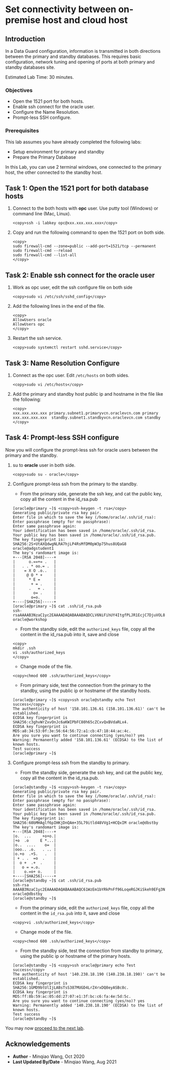 # Set connectivity between on-premise host and cloud host

## Introduction
In a Data Guard configuration, information is transmitted in both directions between the primary and standby databases. This requires basic configuration, network tuning and opening of ports at both primary and standby databases site. 

Estimated Lab Time: 30 minutes.

### Objectives
- Open the 1521 port for both hosts.
- Enable ssh connect for the oracle user.
- Configure the Name Resolution.
- Prompt-less SSH configure.

### Prerequisites

This lab assumes you have already completed the following labs:

- Setup environment for primary and standby
- Prepare the Primary Database

In this Lab, you can use 2 terminal windows, one connected to the primary host, the other connected to the standby host. 

## **Task 1:** Open the 1521 port for both database hosts

1. Connect to the both hosts with **opc** user. Use putty tool (Windows) or command line (Mac, Linux).

    ```
    <copy>ssh -i labkey opc@xxx.xxx.xxx.xxx</copy>
    ```

2. Copy and run the following command to open the 1521 port on both side.

    ```
    <copy>
    sudo firewall-cmd --zone=public --add-port=1521/tcp --permanent
    sudo firewall-cmd --reload
    sudo firewall-cmd --list-all
    </copy>
    ```

   

## **Task 2:** Enable ssh connect for the oracle user

1. Work as opc user, edit the ssh configure file on both side

    ```
    <copy>sudo vi /etc/ssh/sshd_config</copy>
    ```

2. Add the following lines in the end of the file.

    ```
    <copy>
    AllowUsers oracle
    AllowUsers opc
    </copy>
    ```

3. Restart the ssh service.

    ```
    <copy>sudo systemctl restart sshd.service</copy>
    ```


## **Task 3:** Name Resolution Configure

1. Connect as the opc user. Edit `/etc/hosts` on both sides.

    ```
    <copy>sudo vi /etc/hosts</copy>
    ```

   

2. Add the primary and standby host public ip and hostname in the file like the following:

    ```
    <copy>
    xxx.xxx.xxx.xxx primary.subnet1.primaryvcn.oraclevcn.com primary
    xxx.xxx.xxx.xxx  standby.subnet1.standbyvcn.oraclevcn.com standby
    </copy>
    ```

   



## **Task 4:** Prompt-less SSH configure

Now you will configure the prompt-less ssh for oracle users between the primary and the standby.

1. su to **oracle** user in both side.

    ```
    <copy>sudo su - oracle</copy>
    ```

2. Configure prompt-less ssh from the primary to the standby.

    - From the primary side, generate the ssh key, and cat the public key, copy all the content in the id_rsa.pub

    ```
    [oracle@primary ~]$ <copy>ssh-keygen -t rsa</copy>
    Generating public/private rsa key pair.
    Enter file in which to save the key (/home/oracle/.ssh/id_rsa): 
    Enter passphrase (empty for no passphrase): 
    Enter same passphrase again: 
    Your identification has been saved in /home/oracle/.ssh/id_rsa.
    Your public key has been saved in /home/oracle/.ssh/id_rsa.pub.
    The key fingerprint is:
    SHA256:2S+UtAXQdwgNLRA7hjLP4RsMfDM0pW3p75hus8UQaG8 oracle@adgstudent1
    The key's randomart image is:
    +---[RSA 2048]----+
    |      o.==+= .   |
    |   . . * oo.= .  |
    |    = X O .o..   |
    |     @ O * +     |
    |      * E =      |
    |       + = .     |
    |      .   = .    |
    |        o= .     |
    |       o=o.      |
    +----[SHA256]-----+
    [oracle@primary ~]$ cat .ssh/id_rsa.pub
    ssh-rsaAAAAB3NzaC1yc2EAAAADAQABAAABAQDCLV6NiFihUY4ItgfPLJR1EcjC7DjuVOL86G3VperrA8hEKP2uLSh7AeKm4MZmPPIzO/HlMw3KkhhUZNX/C+b29tQ2l8+fbCzzMGmZSAGmT2vEmot/9lVT714lrcfWNXv8qcj6x4wHUqygH87XSDcCRaQt7vUcFNITOb4yGRc9LcSQdlV1Yf1eOfUnkpB1fOoEXFfkAxgd1UeuFS0pIiejutqbPSeppu9X2RrbAmZymAVa7MiNNG2mZHftWJrigXsTwmgOgPlsAIcbutoVRGPcP1xc43ut9oUWk8reBEyDj8X2bgeafG+KeXD6YRh53lqIbTNY+k1sfHwyuUl oracle@workshop  
    ```

    - From the standby side, edit the `authorized_keys` file, copy all the content in the id_rsa.pub into it, save and close

    ```
    <copy>
    mkdir .ssh
    vi .ssh/authorized_keys
    </copy>
    ```

    - Change mode of the file.

    ```
    <copy>chmod 600 .ssh/authorized_keys</copy>
    ```

       

    - From primary side, test the connection from the primary to the standby, using the public ip or hostname of the standby hosts.

    ```
    [oracle@primary ~]$ <copy>ssh oracle@standby echo Test success</copy>
    The authenticity of host '158.101.136.61 (158.101.136.61)' can't be established.
    ECDSA key fingerprint is SHA256:c3ghvWrZxvOnJc6aKWIPbFC80h65cZCxvQxBVdaRLx4.
    ECDSA key fingerprint is MD5:a8:34:53:0f:3e:56:64:56:72:a1:cb:47:18:44:ac:4c.
    Are you sure you want to continue connecting (yes/no)? yes
    Warning: Permanently added '158.101.136.61' (ECDSA) to the list of known hosts.
    Test success
    [oracle@primary ~]$ 
    ```

3. Configure prompt-less ssh from the standby to primary.

    - From the standby side, generate the ssh key, and cat the public key, copy all the content in the id_rsa.pub.

    ```
    [oracle@standby ~]$ <copy>ssh-keygen -t rsa</copy>
    Generating public/private rsa key pair.
    Enter file in which to save the key (/home/oracle/.ssh/id_rsa): 
    Enter passphrase (empty for no passphrase): 
    Enter same passphrase again: 
    Your identification has been saved in /home/oracle/.ssh/id_rsa.
    Your public key has been saved in /home/oracle/.ssh/id_rsa.pub.
    The key fingerprint is:
    SHA256:60bMHAglf6pIHKjDnQAm+35L79itld48VVg1+HCQxIM oracle@dbstby
    The key's randomart image is:
    +---[RSA 2048]----+
    |o.  ...     +o+o.|
    |+o  .o     E *...|
    |o..  ....    o=  |
    |ooo.. .o.   . .. |
    |o.+o  .+S.   .   |
    | + . .  =o  .    |
    |  o +  .+  .     |
    |   o = =.o.      |
    |    o.=o+ o.     |
    +----[SHA256]-----+
    [oracle@standby ~]$ cat .ssh/id_rsa.pub
    ssh-rsa AAAAB3NzaC1yc2EAAAADAQABAAABAQC61WzEm1bYRkPnFf96LoqeRGJKiSkeh9EFg3NzMBUmRq4rSWMsMkIkrLmrJUNF8I5tFMnS+AQZo5vrtU23NVvxsQHF7rKYiMm9ARkACQmr1th8kefc/sJMn3hQDm27FB5RLeZzbxyZoJAq7ZtLMfudlogaYxqLZLBnuHT8Oky5FOa1EUVOaqiKm8f7pPlqnxpf1QdO8lswMvInWh3Zq9newfTmuqt56shNd462uOyNjjCgRtmxsYXIxFhJecvDnkGJ+Tekq27nozB+c3GyQS8tsyPnjt3DRg35sXJFWOeEswmxqxAjP0KWDFlSZ3aNm4ESS3ZPaTfSlgx0E1 oracle@dbstby
    [oracle@standby ~]$ 
    ```

    - From the primary side, edit the `authorized_keys` file, copy all the content in the `id_rsa.pub` into it, save and close

    ```
    <copy>vi .ssh/authorized_keys</copy>
    ```

    - Change mode of the file.

    ```
    <copy>chmod 600 .ssh/authorized_keys</copy>
    ```

    - From the standby side, test the connection from standby to primary, using the public ip or hostname of the primary hosts.

    ```
    [oracle@standby ~]$ <copy>ssh oracle@primary echo Test success</copy>
    The authenticity of host '140.238.18.190 (140.238.18.190)' can't be established.
    ECDSA key fingerprint is SHA256:1GMD9btUlIjLABsTsS387MUGD4LrZ4rxDQ8eyASBc8c.
    ECDSA key fingerprint is MD5:ff:8b:59:ac:05:dd:27:07:e1:3f:bc:c6:fa:4e:5d:5c.
    Are you sure you want to continue connecting (yes/no)? yes
    Warning: Permanently added '140.238.18.190' (ECDSA) to the list of known hosts.
    Test success
    [oracle@standby ~]$ 
    ```

You may now [proceed to the next lab](#next).

## Acknowledgements
* **Author** - Minqiao Wang, Oct 2020 
* **Last Updated By/Date** - Minqiao Wang, Aug 2021


 
